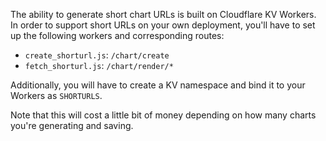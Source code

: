 The ability to generate short chart URLs is built on Cloudflare KV Workers.  In
order to support short URLs on your own deployment, you'll have to set up the
following workers and corresponding routes:

  - `create_shorturl.js`: `/chart/create`
  - `fetch_shorturl.js`: `/chart/render/*`

Additionally, you will have to create a KV namespace and bind it to your
Workers as `SHORTURLS`.

Note that this will cost a little bit of money depending on how many charts
you're generating and saving.
